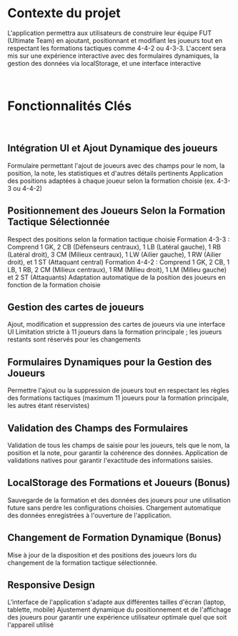 # Contexte du projet
L'application permettra aux utilisateurs de construire leur équipe FUT (Ultimate Team) en ajoutant, positionnant et modifiant les joueurs tout en respectant les formations tactiques comme 4-4-2 ou 4-3-3. L'accent sera mis sur une expérience interactive avec des formulaires dynamiques, la gestion des données via localStorage, et une interface interactive

​

# Fonctionnalités Clés

​

## Intégration UI et Ajout Dynamique des joueurs

Formulaire permettant l'ajout de joueurs avec des champs pour le nom, la position, la note, les statistiques et d'autres détails pertinents
Application des positions adaptées à chaque joueur selon la formation choisie (ex. 4-3-3 ou 4-4-2)
​

## Positionnement des Joueurs Selon la Formation Tactique Sélectionnée

Respect des positions selon la formation tactique choisie
Formation 4-3-3 : Comprend 1 GK, 2 CB (Défenseurs centraux), 1 LB (Latéral gauche), 1 RB (Latéral droit), 3 CM (Milieux centraux), 1 LW (Ailier gauche), 1 RW (Ailier droit), et 1 ST (Attaquant central)
Formation 4-4-2 : Comprend 1 GK, 2 CB, 1 LB, 1 RB, 2 CM (Milieux centraux), 1 RM (Milieu droit), 1 LM (Milieu gauche) et 2 ST (Attaquants)
Adaptation automatique de la position des joueurs en fonction de la formation choisie
​

## Gestion des cartes de joueurs

Ajout, modification et suppression des cartes de joueurs via une interface UI
Limitation stricte à 11 joueurs dans la formation principale ; les joueurs restants sont réservés pour les changements
​

## Formulaires Dynamiques pour la Gestion des Joueurs

Permettre l'ajout ou la suppression de joueurs tout en respectant les règles des formations tactiques (maximum 11 joueurs pour la formation principale, les autres étant réservistes)
​

## Validation des Champs des Formulaires

Validation de tous les champs de saisie pour les joueurs, tels que le nom, la position et la note, pour garantir la cohérence des données.
Application de validations natives pour garantir l'exactitude des informations saisies.
​

## LocalStorage des Formations et Joueurs (Bonus)

Sauvegarde de la formation et des données des joueurs pour une utilisation future sans perdre les configurations choisies.
Chargement automatique des données enregistrées à l'ouverture de l'application.
​

## Changement de Formation Dynamique (Bonus)

Mise à jour de la disposition et des positions des joueurs lors du changement de la formation tactique sélectionnée.
​

## Responsive Design

L'interface de l'application s'adapte aux différentes tailles d'écran (laptop, tablette, mobile)
Ajustement dynamique du positionnement et de l'affichage des joueurs pour garantir une expérience utilisateur optimale quel que soit l'appareil utilisé
​